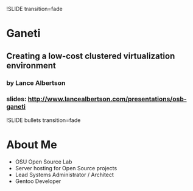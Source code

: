 !SLIDE transition=fade

# Ganeti #
## Creating a low-cost clustered virtualization environment ##
### by Lance Albertson ###
### slides: http://www.lancealbertson.com/presentations/osb-ganeti ###

!SLIDE bullets transition=fade

# About Me #

* OSU Open Source Lab
* Server hosting for Open Source projects
* Lead Systems Administrator / Architect
* Gentoo Developer
